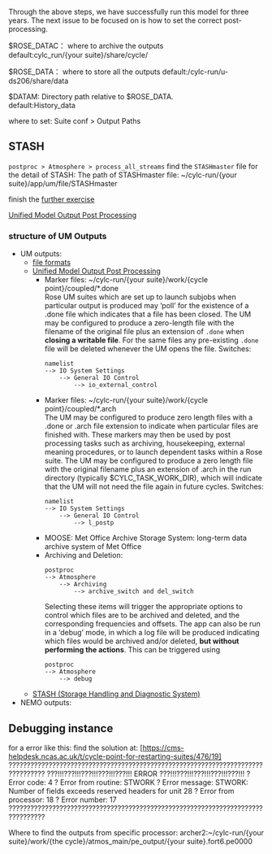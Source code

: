 Through the above steps, we have successfully run this model for three years. The next issue to be focused on is how to set the correct post-processing.



$ROSE_DATAC： where to archive the outputs    
default:cylc_run/{your suite}/share/cycle/   

$ROSE_DATA： where to store all the outputs
default:/cylc-run/u-ds206/share/data    

$DATAM: Directory path relative to $ROSE_DATA.    
default:History_data

where to set: Suite conf > Output Paths
## STASH 
`postproc > Atmosphere > process_all_streams`
find the `STASHmaster` file for the detail of STASH:
The path of STASHmaster file: ~/cylc-run/{your suite}/app/um/file/STASHmaster

finish the [further exercise](https://ncas-cms.github.io/um-training/further-exercises-1.html)

[Unified Model Output Post Processing](https://code.metoffice.gov.uk/doc/um/vn13.9/papers/umdp_Y01.pdf)

### structure of UM Outputs

- UM outputs:
  - [file formats](https://code.metoffice.gov.uk/doc/um/vn13.9/papers/umdp_F03.pdf)
  - [Unified Model Output Post Processing](https://code.metoffice.gov.uk/doc/um/vn13.9/papers/umdp_Y01.pdf)
    - Marker files: ~/cylc-run/{your suite}/work/{cycle point}/coupled/*.done    
      Rose UM suites which are set up to launch subjobs when particular output is produced may ’poll’ for the existence of a .done file which indicates that a file has been closed.
      The UM may be configured to produce a zero-length file with the filename of the original file plus an extension of `.done` when **closing a writable file**. For the same files any pre-existing `.done` file will be deleted whenever the UM opens the file.
      Switches:
      ```
      namelist
      --> IO System Settings
          --> General IO Control
              --> io_external_control
      ```
    - Marker files: ~/cylc-run/{your suite}/work/{cycle point}/coupled/*.arch    
      The UM may be configured to produce zero length files with a .done or .arch file extension to indicate when particular files are finished with. These markers may then be used by post processing tasks such as archiving, housekeeping, external meaning procedures, or to launch dependent tasks within a Rose suite.
      The UM may be configured to produce a zero length file with the original filename plus an extension of .arch in the run directory (typically $CYLC_TASK_WORK_DIR), which will indicate that the UM will not need the file again in future cycles.
      Switches:
      ```
      namelist
      --> IO System Settings
          --> General IO Control
              --> l_postp
      ```
    - MOOSE: Met Office Archive Storage System: long-term data archive system of Met Office
    - Archiving and Deletion:
      ```
      postproc
      --> Atmosphere
          --> Archiving
              --> archive_switch and del_switch
      ```
      Selecting these items will trigger the appropriate options to control which files are to be archived and deleted, and the corresponding frequencies and offsets. The app can also be run in a ‘debug’ mode, in which a log file will be produced indicating which files would be archived and/or deleted, **but without performing the actions**. This can be triggered using
      ```
      postproc
      --> Atmosphere
          --> debug
      ```
  - [STASH (Storage Handling and Diagnostic System)](https://code.metoffice.gov.uk/doc/um/vn13.9/papers/umdp_Y01.pdf)
- NEMO outputs:

## Debugging instance
for a error like this: find the solution at: [https://cms-helpdesk.ncas.ac.uk/t/cycle-point-for-restarting-suites/476/19]
???????????????????????????????????????????????????????????????????????????????? 
???!!!???!!!???!!!???!!!???!!! ERROR ???!!!???!!!???!!!???!!!???!!! 
? Error code: 4 
? Error from routine: STWORK 
? Error message: STWORK: Number of fields exceeds reserved headers for unit 28 
? Error from processor: 18 
? Error number: 17 
????????????????????????????????????????????????????????????????????????????????

Where to find the outputs from specific processor:
archer2:~/cylc-run/{your suite}/work/{the cycle}/atmos_main/pe_output/{your suite}.fort6.pe0000





